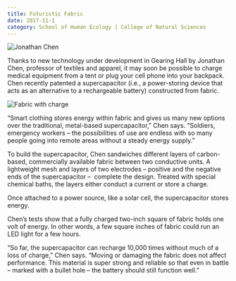 ```yaml
--- 
title: Futuristic Fabric
date: 2017-11-1
category: School of Human Ecology | College of Natural Sciences
---
```


![Jonathan Chen](http://research.utexas.edu/showcase/assets/js/fileman/Uploads/Jonathan_Chen.jpg)

Thanks to new technology under development in Gearing Hall by Jonathan Chen, professor of textiles and apparel, it may soon be possible to charge medical equipment from a tent or plug your cell phone into your backpack. Chen recently patented a supercapacitor (i.e., a power-storing device that acts as an alternative to a rechargeable battery) constructed from fabric.

![Fabric with charge](http://research.utexas.edu/showcase/assets/js/fileman/Uploads/Fabric_with_charge.jpg)

“Smart clothing stores energy within fabric and gives us many new options over the traditional, metal-based supercapacitor,” Chen says. “Soldiers, emergency workers – the possibilities of use are endless with so many people going into remote areas without a steady energy supply.” 

To build the supercapacitor, Chen sandwiches different layers of carbon-based, commercially available fabric between two conductive units. A lightweight mesh and layers of two electrodes – positive and the negative ends of the supercapacitor –  complete the design. Treated with special chemical baths, the layers either conduct a current or store a charge. 

Once attached to a power source, like a solar cell, the supercapacitor stores energy. 

Chen’s tests show that a fully charged two-inch square of fabric holds one volt of energy. In other words, a few square inches of fabric could run an LED light for a few hours. 

“So far, the supercapacitor can recharge 10,000 times without much of a loss of charge,” Chen says. “Moving or damaging the fabric does not affect performance. This material is super strong and reliable so that even in battle – marked with a bullet hole – the battery should still function well.”